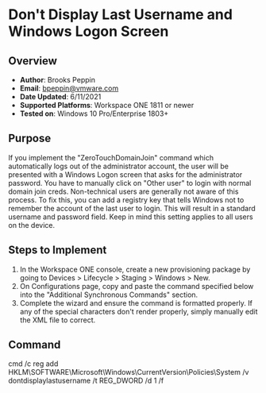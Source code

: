 # Don't Display Last Username and Windows Logon Screen

## Overview
- **Author**: Brooks Peppin
- **Email**: bpeppin@vmware.com
- **Date Updated**: 6/11/2021
- **Supported Platforms**: Workspace ONE 1811 or newer
- **Tested on**: Windows 10 Pro/Enterprise 1803+

## Purpose
If you implement the "ZeroTouchDomainJoin" command which automatically logs out of the administrator account, the user will be presented with a Windows Logon screen that asks for the administrator password. You have to manually click on "Other user" to login with normal domain join creds. Non-technical users are generally not aware of this process. To fix this, you can add a registry key that tells Windows not to remember the account of the last user to login. This will result in a standard username and password field. Keep in mind this setting applies to all users on the device.

## Steps to Implement
1. In the Workspace ONE console, create a new provisioning package by going to Devices > Lifecycle > Staging > Windows > New.
2. On Configurations page, copy and paste the command specified below into the "Additional Synchronous Commands" section.
3. Complete the wizard and ensure the command is formatted properly. If any of the special characters don't render properly, simply manually edit the XML file to correct. 

## Command
cmd /c reg add HKLM\SOFTWARE\Microsoft\Windows\CurrentVersion\Policies\System /v dontdisplaylastusername /t REG_DWORD /d 1 /f